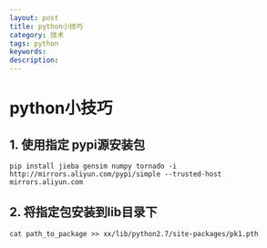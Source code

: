 ```yaml
---
layout: post
title: python小技巧
category: 技术
tags: python
keywords: 
description: 
---
```


# python小技巧

## 1. 使用指定 pypi源安装包
```
pip install jieba gensim numpy tornado -i http://mirrors.aliyun.com/pypi/simple --trusted-host mirrors.aliyun.com
```

## 2. 将指定包安装到lib目录下
```
cat path_to_package >> xx/lib/python2.7/site-packages/pk1.pth
```
